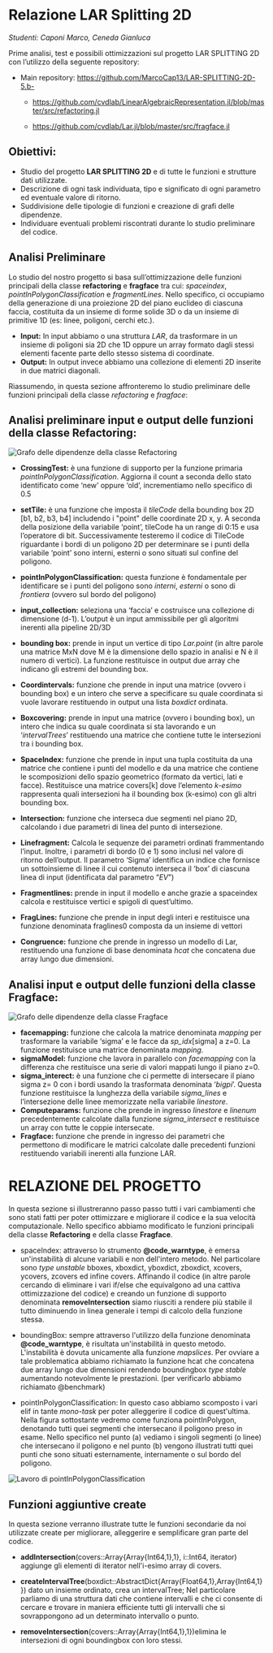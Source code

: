# Relazione LAR Splitting 2D

_Studenti: Caponi Marco, Ceneda Gianluca_

Prime analisi, test e possibili ottimizzazioni sul progetto LAR SPLITTING 2D con l’utilizzo della seguente repository:

* Main repository: https://github.com/MarcoCap13/LAR-SPLITTING-2D-5.b-

    * https://github.com/cvdlab/LinearAlgebraicRepresentation.jl/blob/master/src/refactoring.jl

    * https://github.com/cvdlab/Lar.jl/blob/master/src/fragface.jl 


## Obiettivi:

* Studio del progetto **LAR SPLITTING 2D** e di tutte le funzioni e strutture dati utilizzate.
* Descrizione di ogni task individuata, tipo e significato di ogni parametro ed eventuale valore di ritorno.
* Suddivisione delle tipologie di funzioni e creazione di grafi delle dipendenze.
* Individuare eventuali problemi riscontrati durante lo studio preliminare del codice.

## Analisi Preliminare

Lo studio del nostro progetto si basa sull’ottimizzazione delle funzioni principali della classe **refactoring** e **fragface** tra cui: _spaceindex_, _pointInPolygonClassification_ e _fragmentLines_.
Nello specifico, ci occupiamo della generazione di una proiezione 2D del piano euclideo di ciascuna faccia, costituita da un insieme di forme solide 3D o da un insieme di primitive 1D (es: linee, poligoni, cerchi etc.).
* **Input:** In input abbiamo o una struttura _LAR_, da trasformare in un insieme di poligoni sia 2D che 1D oppure un array formato dagli stessi elementi facente parte dello stesso sistema di coordinate.
* **Output:** In output invece abbiamo una collezione di elementi 2D inserite in due matrici diagonali.
  
Riassumendo, in questa sezione affronteremo lo studio preliminare delle funzioni principali della classe _refactoring_ e _fragface_:

## Analisi preliminare input e output delle funzioni della classe **Refactoring**:

![Grafo delle dipendenze della classe Refactoring](https://github.com/MarcoCap13/LAR-SPLITTING-2D-5.b-/blob/main/docs/plots/images/grafoRefactoring.png?raw=true)

* **CrossingTest:** è una funzione di supporto per la funzione primaria _pointInPolygonClassification_. Aggiorna il count a seconda dello stato identificato come ‘new’ oppure ‘old’, incrementiamo nello specifico di 0.5

* **setTile:** è una funzione che imposta il _tileCode_ della bounding box 2D [b1, b2, b3, b4] includendo i "point" delle coordinate 2D x, y. A seconda della posizione della variabile ‘point’, tileCode ha un range di 0:15 e usa l’operatore di bit. Successivamente testeremo il codice di TileCode riguardante i bordi di un poligono 2D per determinare se i punti della variabile ‘point’ sono interni, esterni o sono situati sul confine del poligono.
* **pointInPolygonClassification:** questa funzione è fondamentale per identificare se i punti del poligono sono _interni_, _esterni_ o sono di _frontiera_ (ovvero sul bordo del poligono)
* **input_collection:** seleziona una ‘faccia’ e costruisce una collezione di dimensione (d-1). L’output è un input ammissibile per gli algoritmi inerenti alla pipeline 2D/3D
* **bounding box:** prende in input un vertice di tipo _Lar.point_ (in altre parole una matrice MxN dove M è la dimensione dello spazio in analisi e N è il numero di vertici). La funzione restituisce in output due array che indicano gli estremi del bounding box.
* **Coordintervals:** funzione che prende in input una matrice (ovvero i bounding box) e un intero che serve a specificare su quale coordinata si vuole lavorare restituendo in output una lista _boxdict_ ordinata. 
* **Boxcovering:** prende in input una matrice (ovvero i bounding box), un intero che indica su quale coordinata si sta lavorando e un ‘_intervalTrees_’ restituendo una matrice che contiene tutte le intersezioni tra i bounding box.
* **SpaceIndex:** funzione che prende in input una tupla costituita da una matrice che contiene i punti del modello e da una matrice che contiene le scomposizioni dello spazio geometrico (formato da vertici, lati e facce). Restituisce una matrice covers[k] dove l’elemento _k-esimo_ rappresenta quali intersezioni ha il bounding box (k-esimo) con gli altri bounding box.
* **Intersection:** funzione che interseca due segmenti nel piano 2D, calcolando i due parametri di linea del punto di intersezione.
* **Linefragment:** Calcola le sequenze dei parametri ordinati frammentando l’input. Inoltre, i parametri di bordo (0 e 1) sono inclusi nel valore di ritorno dell’output. Il parametro ‘Sigma’ identifica un indice che fornisce un sottoinsieme di linee il cui contenuto interseca il ‘box’ di ciascuna linea di input (identificata dal parametro “_EV_”)
* **Fragmentlines:** prende in input il modello e anche grazie a spaceindex calcola e restituisce vertici e spigoli di quest’ultimo.
* **FragLines:** funzione che prende in input degli interi e restituisce una funzione denominata fraglines0 composta da un insieme di vettori

* **Congruence:** funzione che prende in ingresso un modello di Lar, restituendo una funzione di base denominata _hcat_ che concatena due array lungo due dimensioni.


## Analisi input e output delle funzioni della classe **Fragface:**

![Grafo delle dipendenze della classe Fragface](https://github.com/MarcoCap13/LAR-SPLITTING-2D-5.b-/blob/main/docs/plots/images/grafoFragface.png?raw=true)

* **facemapping:** funzione che calcola la matrice denominata _mapping_ per trasformare la variabile ‘sigma’ e le facce da _sp_idx_[sigma] a z=0. La funzione restituisce una matrice denominata _mapping_.
* **sigmaModel:** funzione che lavora in parallelo con _facemapping_ con la differenza che restituisce una serie di valori mappati lungo il piano z=0.
* **sigma_interect:** è una funzione che ci permette di intersecare il piano sigma z= 0 con i bordi usando la trasformata denominata ‘_bigpi_’. Questa funzione restituisce la lunghezza della variabile _sigma_lines_ e l’intersezione delle linee memorizzate nella variabile _linestore_.
* **Computeparams:** funzione che prende in ingresso _linestore_ e _linenum_ precedentemente calcolate dalla funzione _sigma_intersect_ e restituisce un array con tutte le coppie intersecate.
* **Fragface:** funzione che prende in ingresso dei parametri che permettono di modificare le matrici calcolate dalle precedenti funzioni restituendo variabili inerenti alla funzione LAR.

# RELAZIONE DEL PROGETTO

In questa sezione si illustreranno passo passo tutti i vari cambiamenti che sono stati fatti per poter ottimizzare e migliorare il codice e la sua velocità computazionale.
Nello specifico abbiamo modificato le funzioni principali della classe **Refactoring** e della classe **Fragface**.

* spaceIndex: attraverso lo strumento **@code_warntype**, è emersa un'instabilità di alcune variabili e non dell'intero metodo. Nel particolare sono _type unstable_ bboxes, xboxdict, yboxdict, zboxdict, xcovers, ycovers, zcovers ed infine covers.
 Affinando il codice (in altre parole cercando di eliminare i vari if/else che equivalgono ad una cattiva ottimizzazione del codice) e creando un funzione di supporto denominata **removeIntersection** siamo riusciti a rendere più stabile il tutto diminuendo in linea generale i tempi di calcolo della funzione stessa.
 
 * boundingBox: sempre attraverso l'utilizzo della funzione denominata **@code_warntype**, è risultata un'instabilità in questo metodo. L'instabilità è dovuta unicamente alla funzione _mapslices_.
 Per ovviare a tale problematica abbiamo richiamato la funzione hcat che concatena due array lungo due dimensioni rendendo boundingbox _type stable_ aumentando notevolmente le prestazioni. (per verificarlo abbiamo richiamato @benchmark)

 * pointInPolygonClassification: In questo caso abbiamo scomposto i vari elif in tante _mono-task_ per poter alleggerire il codice di quest'ultima.
 Nella figura sottostante vedremo come funziona pointInPolygon, denotando tutti quei segmenti che intersecano il poligono preso in esame. Nello specifico nel punto (a) vediamo i singoli segmenti (o linee) che intersecano il poligono e nel punto (b) vengono illustrati tutti quei punti che sono situati esternamente, internamente o sul bordo del poligono.


![Lavoro di pointInPolygonClassification](https://github.com/MarcoCap13/LAR-SPLITTING-2D-5.b-/blob/main/docs/plots/images/Schema_pointInPolygon.png?raw=true)

 ## Funzioni aggiuntive create
 
 In questa sezione verranno illustrate tutte le funzioni secondarie da noi utilizzate create per migliorare, alleggerire e semplificare gran parte del codice.

 * **addIntersection**(covers::Array{Array{Int64,1},1}, i::Int64, iterator) aggiunge gli elementi di iterator nell'i-esimo array di covers.

 * **createIntervalTree**(boxdict::AbstractDict{Array{Float64,1},Array{Int64,1}}) dato un insieme ordinato, crea un intervalTree; Nel particolare parliamo di una struttura dati che contiene intervalli e che ci consente di cercare e trovare in maniera efficiente tutti gli intervalli che si sovrappongono ad un determinato intervallo o punto.

 * **removeIntersection**(covers::Array{Array{Int64,1},1})elimina le intersezioni di ogni boundingbox con loro stessi.